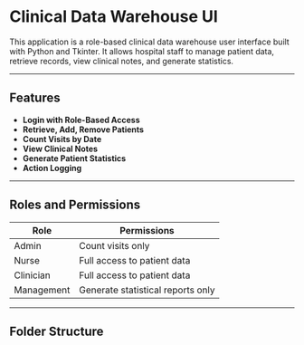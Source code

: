 # Clinical Data Warehouse UI

This application is a role-based clinical data warehouse user interface built with Python and Tkinter. It allows hospital staff to manage patient data, retrieve records, view clinical notes, and generate statistics.

---

## Features

- **Login with Role-Based Access**
- **Retrieve, Add, Remove Patients**
- **Count Visits by Date**
- **View Clinical Notes**
- **Generate Patient Statistics**
- **Action Logging**

---

## Roles and Permissions

| Role        | Permissions                                                 |
|-------------|-------------------------------------------------------------|
| Admin       | Count visits only                                           |
| Nurse       | Full access to patient data                                 |
| Clinician   | Full access to patient data                                 |
| Management  | Generate statistical reports only                           |

---

## Folder Structure


